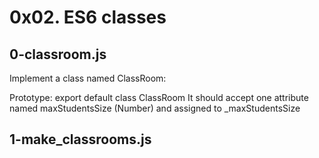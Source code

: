 # 0x02. ES6 classes

## 0-classroom.js
Implement a class named ClassRoom:

Prototype: export default class ClassRoom
It should accept one attribute named maxStudentsSize (Number) and assigned to _maxStudentsSize

## 1-make_classrooms.js